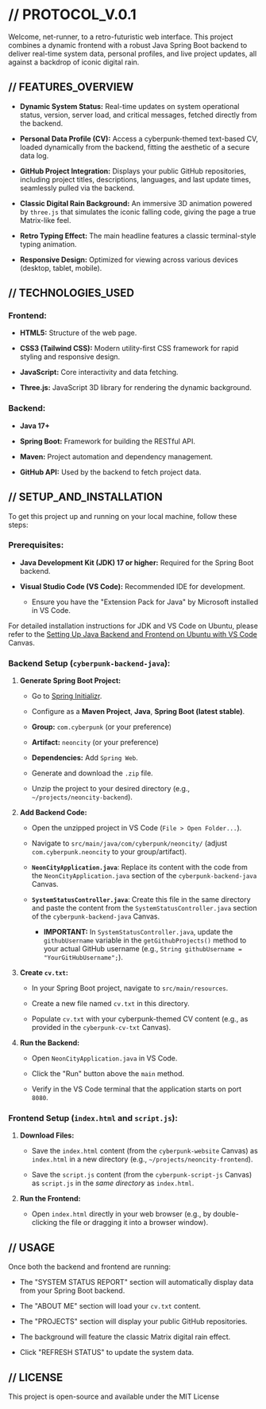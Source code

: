 # // PROTOCOL_V.0.1

Welcome, net-runner, to a retro-futuristic web interface. This project combines a dynamic frontend with a robust Java Spring Boot backend to deliver real-time system data, personal profiles, and live project updates, all against a backdrop of iconic digital rain.

## // FEATURES_OVERVIEW

* **Dynamic System Status:** Real-time updates on system operational status, version, server load, and critical messages, fetched directly from the backend.

* **Personal Data Profile (CV):** Access a cyberpunk-themed text-based CV, loaded dynamically from the backend, fitting the aesthetic of a secure data log.

* **GitHub Project Integration:** Displays your public GitHub repositories, including project titles, descriptions, languages, and last update times, seamlessly pulled via the backend.

* **Classic Digital Rain Background:** An immersive 3D animation powered by `three.js` that simulates the iconic falling code, giving the page a true Matrix-like feel.

* **Retro Typing Effect:** The main headline features a classic terminal-style typing animation.

* **Responsive Design:** Optimized for viewing across various devices (desktop, tablet, mobile).

## // TECHNOLOGIES_USED

### Frontend:

* **HTML5:** Structure of the web page.

* **CSS3 (Tailwind CSS):** Modern utility-first CSS framework for rapid styling and responsive design.

* **JavaScript:** Core interactivity and data fetching.

* **Three.js:** JavaScript 3D library for rendering the dynamic background.

### Backend:

* **Java 17+**

* **Spring Boot:** Framework for building the RESTful API.

* **Maven:** Project automation and dependency management.

* **GitHub API:** Used by the backend to fetch project data.

## // SETUP_AND_INSTALLATION

To get this project up and running on your local machine, follow these steps:

### Prerequisites:

* **Java Development Kit (JDK) 17 or higher:** Required for the Spring Boot backend.

* **Visual Studio Code (VS Code):** Recommended IDE for development.

  * Ensure you have the "Extension Pack for Java" by Microsoft installed in VS Code.

For detailed installation instructions for JDK and VS Code on Ubuntu, please refer to the [Setting Up Java Backend and Frontend on Ubuntu with VS Code](https://www.google.com/search?q=https://gemini.google.com/app/ubuntu-vscode-java-guide) Canvas.

### Backend Setup (`cyberpunk-backend-java`):

1. **Generate Spring Boot Project:**

   * Go to [Spring Initializr](https://start.spring.io/).

   * Configure as a **Maven Project**, **Java**, **Spring Boot (latest stable)**.

   * **Group:** `com.cyberpunk` (or your preference)

   * **Artifact:** `neoncity` (or your preference)

   * **Dependencies:** Add `Spring Web`.

   * Generate and download the `.zip` file.

   * Unzip the project to your desired directory (e.g., `~/projects/neoncity-backend`).

2. **Add Backend Code:**

   * Open the unzipped project in VS Code (`File > Open Folder...`).

   * Navigate to `src/main/java/com/cyberpunk/neoncity/` (adjust `com.cyberpunk.neoncity` to your group/artifact).

   * **`NeonCityApplication.java`**: Replace its content with the code from the `NeonCityApplication.java` section of the `cyberpunk-backend-java` Canvas.

   * **`SystemStatusController.java`**: Create this file in the same directory and paste the content from the `SystemStatusController.java` section of the `cyberpunk-backend-java` Canvas.

     * **IMPORTANT:** In `SystemStatusController.java`, update the `githubUsername` variable in the `getGithubProjects()` method to your actual GitHub username (e.g., `String githubUsername = "YourGitHubUsername";`).

3. **Create `cv.txt`:**

   * In your Spring Boot project, navigate to `src/main/resources`.

   * Create a new file named `cv.txt` in this directory.

   * Populate `cv.txt` with your cyberpunk-themed CV content (e.g., as provided in the `cyberpunk-cv-txt` Canvas).

4. **Run the Backend:**

   * Open `NeonCityApplication.java` in VS Code.

   * Click the "Run" button above the `main` method.

   * Verify in the VS Code terminal that the application starts on port `8080`.

### Frontend Setup (`index.html` and `script.js`):

1. **Download Files:**

   * Save the `index.html` content (from the `cyberpunk-website` Canvas) as `index.html` in a new directory (e.g., `~/projects/neoncity-frontend`).

   * Save the `script.js` content (from the `cyberpunk-script-js` Canvas) as `script.js` in the *same directory* as `index.html`.

2. **Run the Frontend:**

   * Open `index.html` directly in your web browser (e.g., by double-clicking the file or dragging it into a browser window).

## // USAGE

Once both the backend and frontend are running:

* The "SYSTEM STATUS REPORT" section will automatically display data from your Spring Boot backend.

* The "ABOUT ME" section will load your `cv.txt` content.

* The "PROJECTS" section will display your public GitHub repositories.

* The background will feature the classic Matrix digital rain effect.

* Click "REFRESH STATUS" to update the system data.

## // LICENSE

This project is open-source and available under the MIT License
